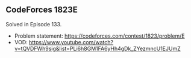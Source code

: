 ## CodeForces 1823E

Solved in Episode 133.

- Problem statement: https://codeforces.com/contest/1823/problem/E
- VOD: https://www.youtube.com/watch?v=tQVDFWh9sig&list=PLi6h8GM1FA6yHh4gDk_ZYezmncU1EJUmZ
